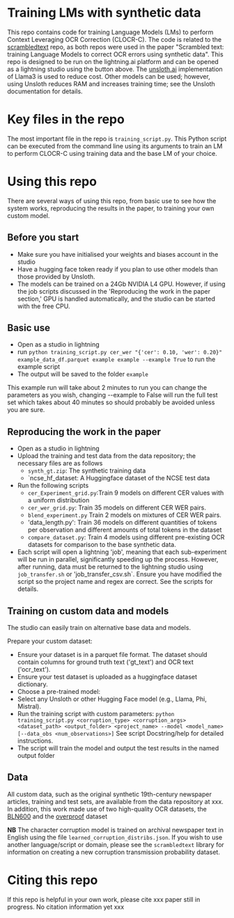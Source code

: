 # Training LMs with synthetic data

This repo contains code for training Language Models (LMs) to perform Context Leveraging OCR Correction (CLOCR-C). 
The code is related to the [scrambledtext](https://github.com/JonnoB/scrambledtext) repo, as both repos were used in the paper "Scrambled text: training Language Models to correct OCR errors using synthetic data".
This repo is designed to be run on the lightning.ai platform and can be opened as a lightning studio using the button above. The [unsloth.ai](https://github.com/unslothai/unsloth) implementation of Llama3 is used to reduce cost.
Other models can be used; however, using Unsloth reduces RAM and increases training time; see the Unsloth documentation for details.

# Key files in the repo
The most important file in the repo is `training_script.py`. This Python script can be executed from the command line using its arguments to train an LM to perform CLOCR-C using training data and the base LM of your choice.

# Using this repo

There are several ways of using this repo, from basic use to see how the system works, reproducing the results in the paper, to training your own custom model.

## Before you start

- Make sure you have initialised your weights and biases account in the studio
- Have a hugging face token ready if you plan to use other models than those provided by Unsloth.
- The models can be trained on a 24Gb NVIDIA L4 GPU. However, if using the job scripts discussed in the 'Reproducing the work in the paper section,' GPU is handled automatically, and the studio can be started with the free CPU.

## Basic use

- Open as a studio in lightning
- run `python training_script.py cer_wer "{'cer': 0.10, 'wer': 0.20}" example_data_df.parquet example example --example True` to run the example script
- The output will be saved to the folder `example`

This example run will take about 2 minutes to run you can change the parameters as you wish, changing --example to False will run the full test set which takes about 40 minutes so should probably be avoided unless you are sure.

## Reproducing the work in the paper

- Open as a studio in lightning
- Upload the training and test data from the data repository; the necessary files are as follows
    - `synth_gt.zip`: The synthetic training data
    - `ncse_hf_dataset: A Huggingface dataset of the NCSE test data
- Run the following scripts
  - `cer_Experiment_grid.py`:Train 9 models on different CER values with a uniform distribution
  - `cer_wer_grid.py`: Train 35 models on different CER WER pairs.
  - `blend_experiment.py` Train 2 models on mixtures of CER WER pairs.
  - 'data_length.py': Train 36 models on different quantities of tokens per observation and different amounts of total tokens in the dataset
  - `compare_dataset.py`: Train 4 models using different pre-existing OCR datasets for comparison to the base synthetic data.
- Each script will open a lightning 'job', meaning that each sub-experiment will be run in parallel, significantly speeding up the process. However, after running, data must be returned to the lightning studio using `job_transfer.sh` or 'job_transfer_csv.sh`. Ensure you have modified the script so the project name and regex are correct. See the scripts for details.

## Training on custom data and models

The studio can easily train on alternative base data and models.

Prepare your custom dataset:
- Ensure your dataset is in a parquet file format.
 The dataset should contain columns for ground truth text ('gt_text') and OCR text ('ocr_text').
- Ensure your test dataset is uploaded as a huggingface dataset dictionary.
- Choose a pre-trained model:
- Select any Unsloth or other Hugging Face model (e.g., Llama, Phi, Mistral).
- Run the training script with custom parameters: `python training_script.py <corruption_type> <corruption_args> <dataset_path> <output_folder> <project_name> --model <model_name> [--data_obs <num_observations>]` See script Docstring/help for detailed instructions.
- The script will train the model and output the test results in the named output folder

## Data

All custom data, such as the original synthetic 19th-century newspaper articles, training and test sets, are available from the data repository at xxx. In addition, this work made use of two high-quality OCR datasets, the [BLN600](https://github.com/Shef-AIRE/llms_post-ocr_correction) and the [overproof](https://dlp2.pdst.ie/) dataset

**NB** The character corruption model is trained on archival newspaper text in English using the file `learned_corruption_distribs.json`. 
If you wish to use another language/script or domain, please see the `scrambledtext` library for information on creating a new corruption transmission probability dataset.

# Citing this repo

If this repo is helpful in your own work, please cite
xxx paper still in progress. No citation information yet xxx
